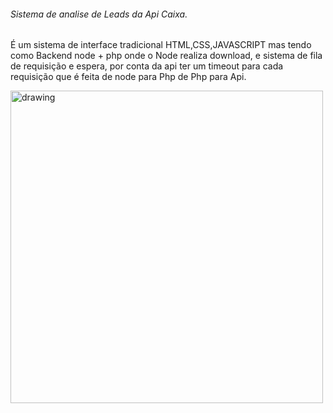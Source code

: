 ###### Sistema de analise de Leads da Api Caixa.

É um sistema de interface tradicional HTML,CSS,JAVASCRIPT mas tendo como Backend node + php onde o Node realiza download, e sistema de fila de requisição e espera, por conta da api ter um timeout para cada requisição que é feita de node para Php de Php para Api.

 <img src="https://cdn.glitch.global/543f764f-08a7-443f-91af-e28134e95405/parse-lead.png?v=1712408609924" alt="drawing" width="500"/>
